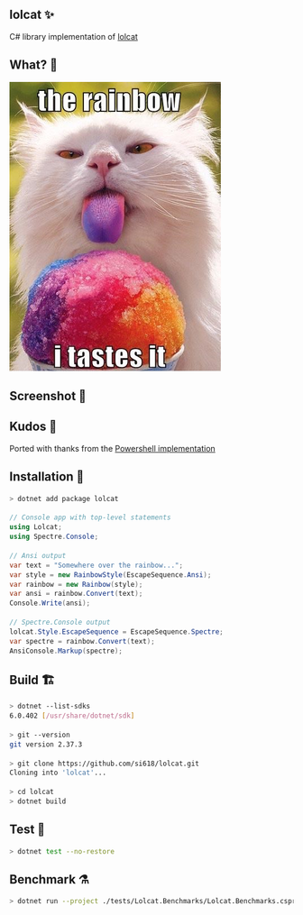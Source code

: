 ## lolcat ✨

C# library implementation of [lolcat](https://github.com/busyloop/lolcat)

## What? 🧐

![The Rainbow](./assets/Nom.webp "The Rainbow")

## Screenshot 📸

## Kudos 🍻

Ported with thanks from the [Powershell implementation](https://github.com/andot/lolcat)

## Installation 👷

```csharp
> dotnet add package lolcat

// Console app with top-level statements
using Lolcat;
using Spectre.Console;

// Ansi output
var text = "Somewhere over the rainbow...";
var style = new RainbowStyle(EscapeSequence.Ansi);
var rainbow = new Rainbow(style);
var ansi = rainbow.Convert(text);
Console.Write(ansi);

// Spectre.Console output
lolcat.Style.EscapeSequence = EscapeSequence.Spectre;
var spectre = rainbow.Convert(text);
AnsiConsole.Markup(spectre);
```

## Build 🏗️

```bash
> dotnet --list-sdks
6.0.402 [/usr/share/dotnet/sdk]

> git --version
git version 2.37.3

> git clone https://github.com/si618/lolcat.git
Cloning into 'lolcat'...

> cd lolcat
> dotnet build
```

## Test 🧪

```bash
> dotnet test --no-restore
```

## Benchmark ⚗️

```bash
> dotnet run --project ./tests/Lolcat.Benchmarks/Lolcat.Benchmarks.csproj -c release
```